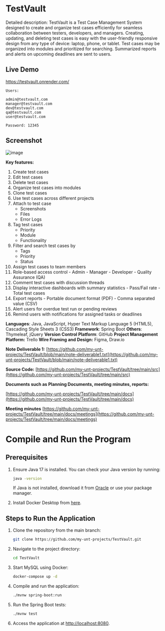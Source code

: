 # TestVault

Detailed description:  TestVault is a Test Case Management System designed to create and organize test cases efficiently for seamless collaboration between testers,  developers, and managers. Creating, updating, and  deleting test cases  is easy with the user-friendly responsive design from any type of device: laptop, phone, or tablet. Test cases may be organized into modules  and prioritized  for searching. Summarized reports  and alerts on upcoming deadlines are sent to users.

## Live Demo

https://testvault.onrender.com/

```
Users:
 
admin@testvault.com
manager@testvault.com
dev@testvault.com
qa@testvault.com
user@testvault.com
 
Password: 12345
```

## Screenshot
![image](https://github.com/user-attachments/assets/a89e2b57-1c49-4610-9aa7-84940ad4190f)


**Key features:**

1.  Create test cases
2.  Edit test cases
3.  Delete test cases
4.  Organize test cases into modules
5.  Clone test cases
6.  Use test cases across different projects
7.  Attach to test case
    - Screenshots
    - Files
    - Error Logs
8.  Tag test cases
    - Priority
    - Module
    - Functionality
9.  Filter and search test cases by
    - Tags
    - Priority
    - Status
10.  Assign test cases to team members
11.  Role-based access control
    - Admin
    - Manager
    - Developer
    - Quality Assurance (QA)
12.  Comment test cases with discussion threads
13.  Display interactive dashboards with summary statistics
    - Pass/Fail rate
    - Total test cases
14.  Export reports
    - Portable document format (PDF)
    - Comma separated value (CSV)
15.  Alert users for overdue test run  or pending reviews
16.  Remind users with notifications for assigned tasks or deadlines

**Languages**: Java, JavaScript,  Hyper Text Markup Language 5 (HTML5), Cascading Style Sheets 3  (CSS3)
**Framework**: Spring Boot
**Others**: Thymeleaf, jQuery
**Version Control Platform**: GitHub
**Project Management Platform:** Trello
**Wire Framing and Design:** Figma, Draw.io


**Note Deliverable 1:**
[https://github.com/my-unt-projects/TestVault/blob/main/note-deliverable1.txt](https://github.com/my-unt-projects/TestVault/blob/main/note-deliverable1.txt)

**Source Code:**
[https://github.com/my-unt-projects/TestVault/tree/main/src](https://github.com/my-unt-projects/TestVault/tree/main/src)

**Documents such as Planning Documents, meeting minutes, reports:**

[https://github.com/my-unt-projects/TestVault/tree/main/docs](https://github.com/my-unt-projects/TestVault/tree/main/docs)

**Meeting minutes**
[https://github.com/my-unt-projects/TestVault/tree/main/docs/meetings](https://github.com/my-unt-projects/TestVault/tree/main/docs/meetings)

# Compile and Run the Program

## Prerequisites
1. Ensure Java 17 is installed. You can check your Java version by running:
   ```sh
   java -version
   ```
   If Java is not installed, download it from [Oracle](https://www.oracle.com/java/technologies/javase/jdk17-archive-downloads.html) or use your package manager.

2. Install Docker Desktop from [here](https://www.docker.com/products/docker-desktop/).

## Steps to Run the Application
1. Clone the repository from the main branch:
   ```sh
   git clone https://github.com/my-unt-projects/TestVault.git
   ```

2. Navigate to the project directory:
   ```sh
   cd TestVault
   ```

3. Start MySQL using Docker:
   ```sh
   docker-compose up -d
   ```

4. Compile and run the application:
   ```sh
   ./mvnw spring-boot:run
   ```

5. Run the Spring Boot tests:
   ```sh
   ./mvnw test
   ```

6. Access the application at [http://localhost:8080](http://localhost:8080).
